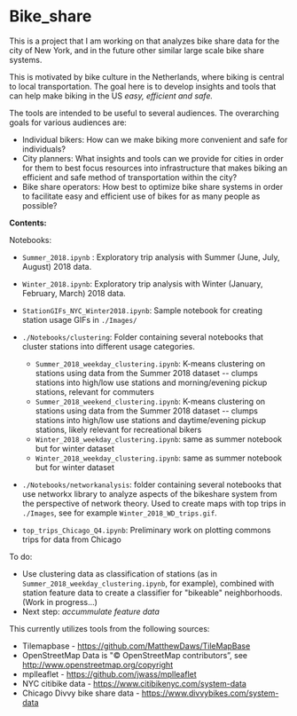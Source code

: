 # Bike_share

This is a project that I am working on that analyzes bike share data for the city of New York, and in the future other similar large scale bike share systems.



This is motivated by bike culture in the Netherlands, where biking is central to local transportation. The goal here is to develop insights and tools that can help make biking in the US _easy, efficient and safe._ 

The tools are intended to be useful to several audiences. The overarching goals for various audiences are:

* Individual bikers: How can we make biking more convenient and safe for individuals? 
* City planners: What insights and tools can we provide for cities in order for them to best focus resources into infrastructure that makes biking an efficient and safe method of transportation within the city?
* Bike share operators: How best to optimize bike share systems in order to facilitate easy and efficient use of bikes for as many people as possible?


**Contents:** 

Notebooks: 

* `Summer_2018.ipynb` : Exploratory trip analysis with Summer (June, July, August) 2018 data.  
* `Winter_2018.ipynb`: Exploratory trip analysis with Winter (January, February, March) 2018 data.   
* `StationGIFs_NYC_Winter2018.ipynb`: Sample notebook for creating station usage GIFs in `./Images/` 

* `./Notebooks/clustering`: Folder containing several notebooks that cluster stations into different usage categories. 

    * `Summer_2018_weekday_clustering.ipynb`: K-means clustering on stations using data from the Summer 2018 dataset -- clumps stations into high/low use stations and morning/evening pickup stations, relevant for commuters  
    * `Summer_2018_weekend_clustering.ipynb`: K-means clustering on stations using data from the Summer 2018 dataset -- clumps stations into high/low use stations and daytime/evening pickup stations, likely relevant for recreational bikers  
    * `Winter_2018_weekday_clustering.ipynb`: same as summer notebook but for winter dataset 
    * `Winter_2018_weekday_clustering.ipynb`: same as summer notebook but for winter dataset 

* `./Notebooks/networkanalysis`: folder containing several notebooks that use networkx library to analyze aspects of the bikeshare system from the perspective of network theory. Used to create maps with top trips in `./Images`, see for example `Winter_2018_WD_trips.gif`.
    

* `top_trips_Chicago_Q4.ipynb`: Preliminary work on plotting commons trips for data from Chicago

To do: 

* Use clustering data as classification of stations (as in `Summer_2018_weekday_clustering.ipynb`, for example), combined with station feature data to create a classifier for "bikeable" neighborhoods. (Work in progress...) 
* Next step: _accummulate feature data_ 




This currently utilizes tools from the following sources:

* Tilemapbase - https://github.com/MatthewDaws/TileMapBase  
* OpenStreetMap Data is "© OpenStreetMap contributors”, see http://www.openstreetmap.org/copyright  
* mplleaflet - https://github.com/jwass/mplleaflet  
* NYC citibike data - https://www.citibikenyc.com/system-data
* Chicago Divvy bike share data - https://www.divvybikes.com/system-data

